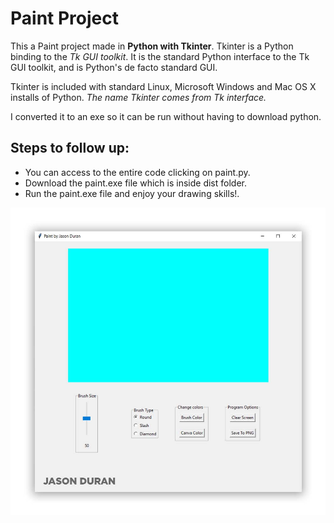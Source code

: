 # Paint Project
This a Paint project made in **Python with Tkinter**. Tkinter is a Python binding to the _Tk GUI toolkit_. It is the standard Python interface to the Tk GUI toolkit, and is Python's de facto standard GUI. 

Tkinter is included with standard Linux, Microsoft Windows and Mac OS X installs of Python. *The name Tkinter comes from Tk interface.*

I converted it to an exe so it can be run without having to download python.

## Steps to follow up:

* You can access to the entire code clicking on paint.py. 
* Download the paint.exe file which is inside dist folder.  
* Run the paint.exe file and enjoy your drawing skills!.

![name-of-you-image](https://github.com/jasonduran240/paint/blob/master/images/paint.jpg?raw=true)
